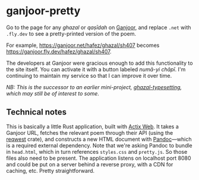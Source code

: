 # ganjoor-pretty

Go to the page for any _ghazal_ or _qaṣīdah_ on [Ganjoor](https://ganjoor.net/),
and replace `.net` with `.fly.dev` to see a pretty-printed version of the poem.

For example, <https://ganjoor.net/hafez/ghazal/sh407> becomes
<https://ganjoor.fly.dev/hafez/ghazal/sh407>.

The developers at Ganjoor were gracious enough to add this functionality to the
site itself. You can activate it with a button labeled _numā-yi chāpī_. I'm
continuing to maintain my service so that I can improve it over time.

_NB: This is the successor to an earlier mini-project,
[ghazal-typesetting](https://github.com/theodore-s-beers/ghazal-typesetting),
which may still be of interest to some._

## Technical notes

This is basically a little Rust application, built with
[Actix Web](https://actix.rs/). It takes a Ganjoor URL, fetches the relevant
poem through their API (using the
[reqwest](https://github.com/seanmonstar/reqwest) crate), and constructs a new
HTML document with [Pandoc](https://github.com/jgm/pandoc)—which is a required
external dependency. Note that we're asking Pandoc to bundle in `head.html`,
which in turn references `styles.css` and `pretty.js`. So those files also need
to be present. The application listens on localhost port 8080 and could be put
on a server behind a reverse proxy, with a CDN for caching, etc. Pretty
straightforward.
